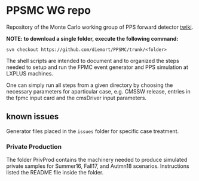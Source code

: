 # PPSMC WG repo

Repository of the Monte Carlo working group of PPS forward detector [twiki](https://twiki.cern.ch/twiki/bin/viewauth/CMS/CTppsMC).

**NOTE: to download a single folder, execute the following command:**

`svn checkout https://github.com/diemort/PPSMC/trunk/<folder>`

The shell scripts are intended to document and to organized the steps needed to setup and run the FPMC event generator and PPS simulation at LXPLUS machines.

One can simply run all steps from a given directory by choosing the necessary parameters for aparticular case, e.g. CMSSW release, entries in the fpmc input card and the cmsDriver input parameters.

## known issues
Generator files placed in the `issues` folder for specific case treatment.

### Private Production
The folder PrivProd contains the machinery needed to produce simulated private samples for Summer16, Fall17, and Autmn18 scenarios. Instructions listed the README file inside the folder.

